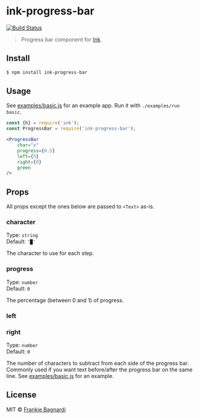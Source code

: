 # ink-progress-bar

[![Build Status](https://travis-ci.org/brigand/ink-progress-bar.svg?branch=master)](https://travis-ci.org/brigand/ink-progress-bar)

> Progress bar component for [Ink](https://github.com/vadimdemedes/ink).


## Install

```sh
$ npm install ink-progress-bar
```

## Usage

See [examples/basic.js](examples/basic.js) for an example app. Run it with `./examples/run basic`.

```jsx
const {h} = require('ink');
const ProgressBar = require('ink-progress-bar');

<ProgressBar
	char="x"
	progress={0.5}
	left={5}
	right={0}
	green
/>
```

## Props

All props except the ones below are passed to `<Text>` as-is.

### character

Type: `string`<br>
Default: `'█'`

The character to use for each step.

### progress

Type: `number`<br>
Default: `0`

The percentage (between 0 and 1) of progress.

### left
### right

Type: `number`<br>
Default: `0`

The number of characters to subtract from each side of the progress bar. Commonly used if you want text before/after the progress bar on the same line. See [examples/basic.js](examples/basic.js) for an example.


## License

MIT © [Frankie Bagnardi](https://github.com/brigand)
